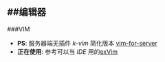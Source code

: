 ##编辑器
---

###VIM

* __PS__: 服务器端无插件 *k-vim* 简化版本 [vim-for-server](https://github.com/wklken/vim-for-server)
* __正在使用__: 参考可以当 *IDE* 用的[exVim](http://exvim.github.io/docs-zh/intro/)

